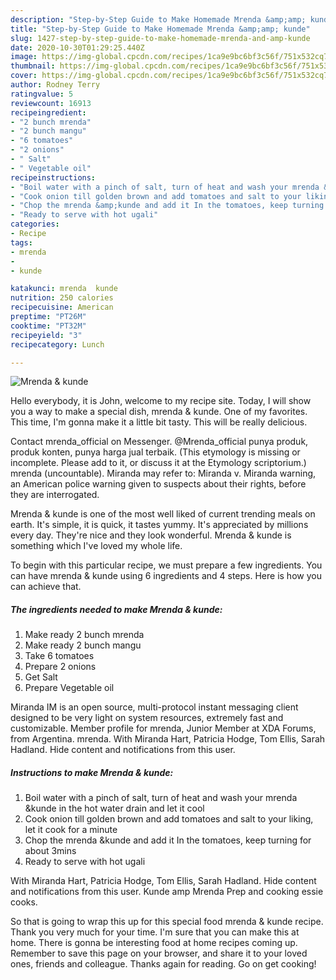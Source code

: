 ```yaml
---
description: "Step-by-Step Guide to Make Homemade Mrenda &amp;amp; kunde"
title: "Step-by-Step Guide to Make Homemade Mrenda &amp;amp; kunde"
slug: 1427-step-by-step-guide-to-make-homemade-mrenda-and-amp-kunde
date: 2020-10-30T01:29:25.440Z
image: https://img-global.cpcdn.com/recipes/1ca9e9bc6bf3c56f/751x532cq70/mrenda-kunde-recipe-main-photo.jpg
thumbnail: https://img-global.cpcdn.com/recipes/1ca9e9bc6bf3c56f/751x532cq70/mrenda-kunde-recipe-main-photo.jpg
cover: https://img-global.cpcdn.com/recipes/1ca9e9bc6bf3c56f/751x532cq70/mrenda-kunde-recipe-main-photo.jpg
author: Rodney Terry
ratingvalue: 5
reviewcount: 16913
recipeingredient:
- "2 bunch mrenda"
- "2 bunch mangu"
- "6 tomatoes"
- "2 onions"
- " Salt"
- " Vegetable oil"
recipeinstructions:
- "Boil water with a pinch of salt, turn of heat and wash your mrenda &amp;kunde in the hot water drain and let it cool"
- "Cook onion till golden brown and add tomatoes and salt to your liking, let it cook for a minute"
- "Chop the mrenda &amp;kunde and add it In the tomatoes, keep turning for about 3mins"
- "Ready to serve with hot ugali"
categories:
- Recipe
tags:
- mrenda
- 
- kunde

katakunci: mrenda  kunde 
nutrition: 250 calories
recipecuisine: American
preptime: "PT26M"
cooktime: "PT32M"
recipeyield: "3"
recipecategory: Lunch

---
```



![Mrenda &amp; kunde](https://img-global.cpcdn.com/recipes/1ca9e9bc6bf3c56f/751x532cq70/mrenda-kunde-recipe-main-photo.jpg)

Hello everybody, it is John, welcome to my recipe site. Today, I will show you a way to make a special dish, mrenda &amp; kunde. One of my favorites. This time, I'm gonna make it a little bit tasty. This will be really delicious.

Contact mrenda_official on Messenger. @Mrenda_official punya produk, produk konten, punya harga jual terbaik. (This etymology is missing or incomplete. Please add to it, or discuss it at the Etymology scriptorium.) mrenda (uncountable). Miranda may refer to: Miranda v. Miranda warning, an American police warning given to suspects about their rights, before they are interrogated.

Mrenda &amp; kunde is one of the most well liked of current trending meals on earth. It's simple, it is quick, it tastes yummy. It's appreciated by millions every day. They're nice and they look wonderful. Mrenda &amp; kunde is something which I've loved my whole life.


To begin with this particular recipe, we must prepare a few ingredients. You can have mrenda &amp; kunde using 6 ingredients and 4 steps. Here is how you can achieve that.

<!--inarticleads1-->

##### The ingredients needed to make Mrenda &amp; kunde:

1. Make ready 2 bunch mrenda
1. Make ready 2 bunch mangu
1. Take 6 tomatoes
1. Prepare 2 onions
1. Get  Salt
1. Prepare  Vegetable oil


Miranda IM is an open source, multi-protocol instant messaging client designed to be very light on system resources, extremely fast and customizable. Member profile for mrenda, Junior Member at XDA Forums, from Argentina. mrenda. With Miranda Hart, Patricia Hodge, Tom Ellis, Sarah Hadland. Hide content and notifications from this user. 

<!--inarticleads2-->

##### Instructions to make Mrenda &amp; kunde:

1. Boil water with a pinch of salt, turn of heat and wash your mrenda &amp;kunde in the hot water drain and let it cool
1. Cook onion till golden brown and add tomatoes and salt to your liking, let it cook for a minute
1. Chop the mrenda &amp;kunde and add it In the tomatoes, keep turning for about 3mins
1. Ready to serve with hot ugali


With Miranda Hart, Patricia Hodge, Tom Ellis, Sarah Hadland. Hide content and notifications from this user. Kunde amp Mrenda Prep and cooking essie cooks. 

So that is going to wrap this up for this special food mrenda &amp; kunde recipe. Thank you very much for your time. I'm sure that you can make this at home. There is gonna be interesting food at home recipes coming up. Remember to save this page on your browser, and share it to your loved ones, friends and colleague. Thanks again for reading. Go on get cooking!

